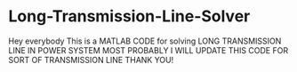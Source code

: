 # Long-Transmission-Line-Solver
Hey everybody
This is a MATLAB CODE for solving LONG TRANSMISSION LINE IN POWER SYSTEM 
MOST PROBABLY I WILL UPDATE THIS CODE FOR SORT OF TRANSMISSION LINE
THANK YOU!
